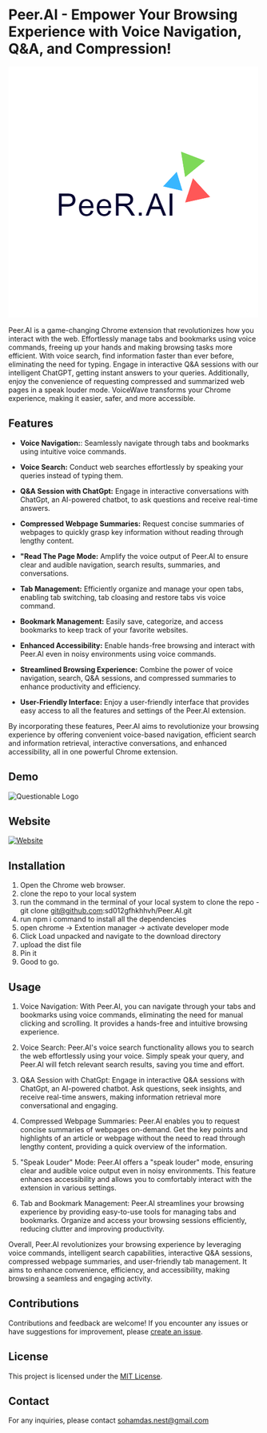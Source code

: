 # Peer.AI - Empower Your Browsing Experience with Voice Navigation, Q&A, and Compression!

![Peer.AI Logo](./src/static/logo.png)

Peer.AI is a game-changing Chrome extension that revolutionizes how you interact with the web. Effortlessly manage tabs and bookmarks using voice commands, freeing up your hands and making browsing tasks more efficient. With voice search, find information faster than ever before, eliminating the need for typing. Engage in interactive Q&A sessions with our intelligent ChatGPT, getting instant answers to your queries. Additionally, enjoy the convenience of requesting compressed and summarized web pages in a speak louder mode. VoiceWave transforms your Chrome experience, making it easier, safer, and more accessible.
## Features

- **Voice Navigation:**: Seamlessly navigate through tabs and bookmarks using intuitive voice commands.

- **Voice Search:** Conduct web searches effortlessly by speaking your queries instead of typing them.

- **Q&A Session with ChatGpt:** Engage in interactive conversations with ChatGpt, an AI-powered chatbot, to ask questions and receive real-time answers.

- **Compressed Webpage Summaries:** Request concise summaries of webpages to quickly grasp key information without reading through lengthy content.

- **"Read The Page Mode:** Amplify the voice output of Peer.AI to ensure clear and audible navigation, search results, summaries, and conversations.

- **Tab Management:** Efficiently organize and manage your open tabs, enabling tab switching, tab cloasing and restore tabs vis voice command.

- **Bookmark Management:** Easily save, categorize, and access bookmarks to keep track of your favorite websites.

- **Enhanced Accessibility:** Enable hands-free browsing and interact with Peer.AI even in noisy environments using voice commands.

- **Streamlined Browsing Experience:** Combine the power of voice navigation, search, Q&A sessions, and compressed summaries to enhance productivity and efficiency.

- **User-Friendly Interface:** Enjoy a user-friendly interface that provides easy access to all the features and settings of the Peer.AI extension.

By incorporating these features, Peer.AI aims to revolutionize your browsing experience by offering convenient voice-based navigation, efficient search and information retrieval, interactive conversations, and enhanced accessibility, all in one powerful Chrome extension.

## Demo
![Questionable Logo](./assets/demo.gif)

## Website
[![Website](https://peer-ai-web.vercel.app/)](https://peer-ai-web.vercel.app/)

## Installation 
1. Open the Chrome web browser.
2. clone the repo to your local system
3. run the command in the terminal of your local system to clone the repo - git clone git@github.com:sd012gfhkhhvh/Peer.AI.git
4. run npm i command to install all the dependencies
5. open chrome -> Extention manager -> activate developer mode
6. Click Load unpacked and navigate to the download directory
7. upload the dist file
8. Pin it
9. Good to go.

## Usage

1. Voice Navigation: With Peer.AI, you can navigate through your tabs and bookmarks using voice commands, eliminating the need for manual clicking and scrolling. It provides a hands-free and intuitive browsing experience.

2. Voice Search: Peer.AI's voice search functionality allows you to search the web effortlessly using your voice. Simply speak your query, and Peer.AI will fetch relevant search results, saving you time and effort.

3. Q&A Session with ChatGpt: Engage in interactive Q&A sessions with ChatGpt, an AI-powered chatbot. Ask questions, seek insights, and receive real-time answers, making information retrieval more conversational and engaging.

4. Compressed Webpage Summaries: Peer.AI enables you to request concise summaries of webpages on-demand. Get the key points and highlights of an article or webpage without the need to read through lengthy content, providing a quick overview of the information.

5. "Speak Louder" Mode: Peer.AI offers a "speak louder" mode, ensuring clear and audible voice output even in noisy environments. This feature enhances accessibility and allows you to comfortably interact with the extension in various settings.

6. Tab and Bookmark Management: Peer.AI streamlines your browsing experience by providing easy-to-use tools for managing tabs and bookmarks. Organize and access your browsing sessions efficiently, reducing clutter and improving productivity.

 Overall, Peer.AI revolutionizes your browsing experience by leveraging voice commands, intelligent search capabilities, interactive Q&A sessions, compressed webpage summaries, and user-friendly tab management. It aims to enhance convenience, efficiency, and accessibility, making browsing a seamless and engaging activity.
## Contributions

Contributions and feedback are welcome! If you encounter any issues or have suggestions for improvement, please [create an issue](https:///github.com/sd012gfhkhhvh/Peer.AI).

## License

This project is licensed under the [MIT License](LICENSE).

## Contact

For any inquiries, please contact sohamdas.nest@gmail.com
